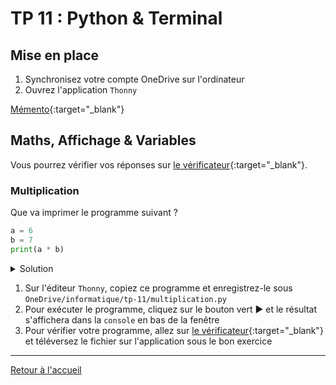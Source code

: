 # TP 11 : Python & Terminal

## Mise en place

1. Synchronisez votre compte OneDrive sur l'ordinateur
2. Ouvrez l'application `Thonny`

[Mémento](https://perso.limsi.fr/pointal/_media/python:cours:mementopython3.pdf){:target="_blank"}

## Maths, Affichage & Variables

Vous pourrez vérifier vos réponses sur [le vérificateur](https://gymnase-checker.onrender.com/?exercises=multiplication){:target="_blank"}. 

### Multiplication

Que va imprimer le programme suivant ?

```python
a = 6
b = 7
print(a * b)
```

<details><summary markdown="span">Solution</summary>

```bash
42
```

</details>

1. Sur l'éditeur `Thonny`, copiez ce programme et enregistrez-le sous `OneDrive/informatique/tp-11/multiplication.py`
2. Pour exécuter le programme, cliquez sur le bouton vert ▶ et le résultat s'affichera dans la `console` en bas de la fenêtre
3. Pour vérifier votre programme, allez sur [le vérificateur](https://gymnase-checker.onrender.com/?exercises=multiplication){:target="_blank"} et téléversez le fichier sur l'application sous le bon exercice

---

[Retour à l'accueil](../README.md)
